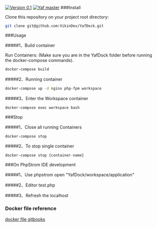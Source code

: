 [![Version 0.1](https://img.shields.io/badge/Version-0.1-brightgreen.svg)](https://github.com/VikinDev/YafDock)
[![Yaf master](https://img.shields.io/badge/Yaf-master-brightgreen.svg)](https://github.com/laruence/yaf)
###Install

Clone this repository on your project root directory:

```bash
git clone git@github.com:VikinDev/YafDock.git
```

###Usage

#####1、Build container

Run Containers: (Make sure you are in the YafDock folder before running the docker-compose commands).

```bash
docker-compose build
```
#####2、Running container

```bash
docker-compose up -d nginx php-fpm workspace
```
#####3、Enter the Workspace container

```bash
docker-compose exec workspace bash
```

###Stop

#####1、Close all running Containers

```bash
docker-compose stop
```
#####2、To stop single container 

```bash
docker-compose stop {container-name}
```

###On PhpStrom IDE development 

#####1、Use phpstrom open "YafDock/workspace/application"

#####2、Editor test.php

#####3、Refresh the localhost


### Docker file reference
[docker file gitbooks](https://yeasy.gitbooks.io/docker_practice/content/image/dockerfile/)